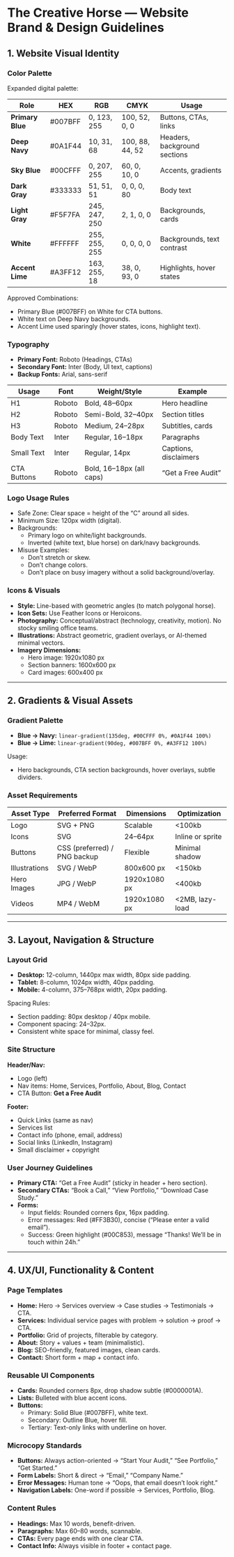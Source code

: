 # The Creative Horse — Website Brand & Design Guidelines

## 1. Website Visual Identity

### Color Palette
Expanded digital palette:

| Role             | HEX      | RGB                | CMYK               | Usage |
|------------------|----------|--------------------|--------------------|-------|
| **Primary Blue** | #007BFF  | 0, 123, 255        | 100, 52, 0, 0      | Buttons, CTAs, links |
| **Deep Navy**    | #0A1F44  | 10, 31, 68         | 100, 88, 44, 52    | Headers, background sections |
| **Sky Blue**     | #00CFFF  | 0, 207, 255        | 60, 0, 10, 0       | Accents, gradients |
| **Dark Gray**    | #333333  | 51, 51, 51         | 0, 0, 0, 80        | Body text |
| **Light Gray**   | #F5F7FA  | 245, 247, 250      | 2, 1, 0, 0         | Backgrounds, cards |
| **White**        | #FFFFFF  | 255, 255, 255      | 0, 0, 0, 0         | Backgrounds, text contrast |
| **Accent Lime**  | #A3FF12  | 163, 255, 18       | 38, 0, 93, 0       | Highlights, hover states |

Approved Combinations:
- Primary Blue (#007BFF) on White for CTA buttons.
- White text on Deep Navy backgrounds.
- Accent Lime used sparingly (hover states, icons, highlight text).

### Typography
- **Primary Font:** Roboto (Headings, CTAs)
- **Secondary Font:** Inter (Body, UI text, captions)
- **Backup Fonts:** Arial, sans-serif

| Usage       | Font   | Weight/Style | Example |
|-------------|--------|--------------|---------|
| H1          | Roboto | Bold, 48–60px | Hero headline |
| H2          | Roboto | Semi-Bold, 32–40px | Section titles |
| H3          | Roboto | Medium, 24–28px | Subtitles, cards |
| Body Text   | Inter  | Regular, 16–18px | Paragraphs |
| Small Text  | Inter  | Regular, 14px | Captions, disclaimers |
| CTA Buttons | Roboto | Bold, 16–18px (all caps) | “Get a Free Audit” |

### Logo Usage Rules
- Safe Zone: Clear space = height of the “C” around all sides.
- Minimum Size: 120px width (digital).
- Backgrounds:
  - Primary logo on white/light backgrounds.
  - Inverted (white text, blue horse) on dark/navy backgrounds.
- Misuse Examples:
  - Don’t stretch or skew.
  - Don’t change colors.
  - Don’t place on busy imagery without a solid background/overlay.

### Icons & Visuals
- **Style:** Line-based with geometric angles (to match polygonal horse).
- **Icon Sets:** Use Feather Icons or Heroicons.
- **Photography:** Conceptual/abstract (technology, creativity, motion). No stocky smiling office teams.
- **Illustrations:** Abstract geometric, gradient overlays, or AI-themed minimal vectors.
- **Imagery Dimensions:**
  - Hero image: 1920x1080 px
  - Section banners: 1600x600 px
  - Card images: 600x400 px

---

## 2. Gradients & Visual Assets

### Gradient Palette
- **Blue → Navy:** `linear-gradient(135deg, #00CFFF 0%, #0A1F44 100%)`
- **Blue → Lime:** `linear-gradient(90deg, #007BFF 0%, #A3FF12 100%)`

Usage:
- Hero backgrounds, CTA section backgrounds, hover overlays, subtle dividers.

### Asset Requirements
| Asset Type   | Preferred Format | Dimensions | Optimization |
|--------------|------------------|------------|--------------|
| Logo         | SVG + PNG        | Scalable   | <100kb |
| Icons        | SVG              | 24–64px    | Inline or sprite |
| Buttons      | CSS (preferred) / PNG backup | Flexible | Minimal shadow |
| Illustrations| SVG / WebP       | 800x600 px | <150kb |
| Hero Images  | JPG / WebP       | 1920x1080 px | <400kb |
| Videos       | MP4 / WebM       | 1920x1080 px | <2MB, lazy-load |

---

## 3. Layout, Navigation & Structure

### Layout Grid
- **Desktop:** 12-column, 1440px max width, 80px side padding.
- **Tablet:** 8-column, 1024px width, 40px padding.
- **Mobile:** 4-column, 375–768px width, 20px padding.

Spacing Rules:
- Section padding: 80px desktop / 40px mobile.
- Component spacing: 24–32px.
- Consistent white space for minimal, classy feel.

### Site Structure
**Header/Nav:**
- Logo (left)
- Nav items: Home, Services, Portfolio, About, Blog, Contact
- CTA Button: **Get a Free Audit**

**Footer:**
- Quick Links (same as nav)
- Services list
- Contact info (phone, email, address)
- Social links (LinkedIn, Instagram)
- Small disclaimer + copyright

### User Journey Guidelines
- **Primary CTA:** “Get a Free Audit” (sticky in header + hero section).
- **Secondary CTAs:** “Book a Call,” “View Portfolio,” “Download Case Study.”
- **Forms:**
  - Input fields: Rounded corners 6px, 16px padding.
  - Error messages: Red (#FF3B30), concise (“Please enter a valid email”).
  - Success: Green highlight (#00C853), message “Thanks! We’ll be in touch within 24h.”

---

## 4. UX/UI, Functionality & Content

### Page Templates
- **Home:** Hero → Services overview → Case studies → Testimonials → CTA.
- **Services:** Individual service pages with problem → solution → proof → CTA.
- **Portfolio:** Grid of projects, filterable by category.
- **About:** Story + values + team (minimalistic).
- **Blog:** SEO-friendly, featured images, clean cards.
- **Contact:** Short form + map + contact info.

### Reusable UI Components
- **Cards:** Rounded corners 8px, drop shadow subtle (#0000001A).
- **Lists:** Bulleted with blue accent icons.
- **Buttons:**
  - Primary: Solid Blue (#007BFF), white text.
  - Secondary: Outline Blue, hover fill.
  - Tertiary: Text-only links with underline on hover.

### Microcopy Standards
- **Buttons:** Always action-oriented → “Start Your Audit,” “See Portfolio,” “Get Started.”
- **Form Labels:** Short & direct → “Email,” “Company Name.”
- **Error Messages:** Human tone → “Oops, that email doesn’t look right.”
- **Navigation Labels:** One-word if possible → Services, Portfolio, Blog.

### Content Rules
- **Headings:** Max 10 words, benefit-driven.
- **Paragraphs:** Max 60–80 words, scannable.
- **CTAs:** Every page ends with one clear CTA.
- **Contact Info:** Always visible in footer + contact page.
